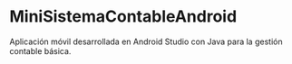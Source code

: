 # MiniSistemaContableAndroid
Aplicación móvil desarrollada en Android Studio con Java para la gestión contable básica.
